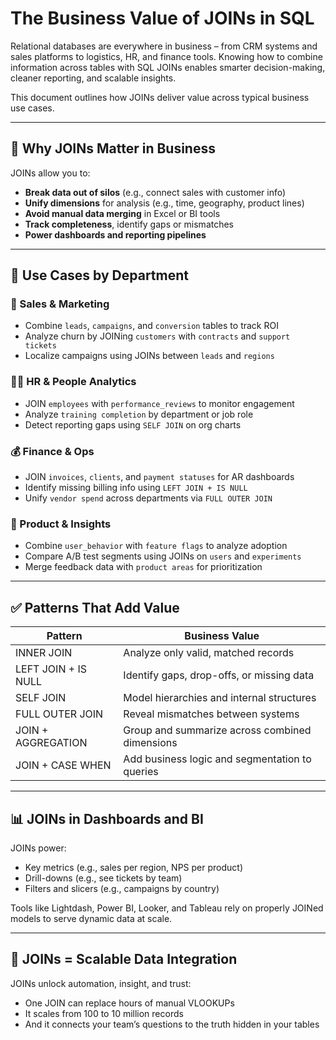 # The Business Value of JOINs in SQL

Relational databases are everywhere in business – from CRM systems and sales platforms to logistics, HR, and finance tools. Knowing how to combine information across tables with SQL JOINs enables smarter decision-making, cleaner reporting, and scalable insights.

This document outlines how JOINs deliver value across typical business use cases.

---

## 🧭 Why JOINs Matter in Business

JOINs allow you to:

* **Break data out of silos** (e.g., connect sales with customer info)
* **Unify dimensions** for analysis (e.g., time, geography, product lines)
* **Avoid manual data merging** in Excel or BI tools
* **Track completeness**, identify gaps or mismatches
* **Power dashboards and reporting pipelines**

---

## 💼 Use Cases by Department

### 🛒 Sales & Marketing

* Combine `leads`, `campaigns`, and `conversion` tables to track ROI
* Analyze churn by JOINing `customers` with `contracts` and `support tickets`
* Localize campaigns using JOINs between `leads` and `regions`

### 👩‍💼 HR & People Analytics

* JOIN `employees` with `performance_reviews` to monitor engagement
* Analyze `training completion` by department or job role
* Detect reporting gaps using `SELF JOIN` on org charts

### 💰 Finance & Ops

* JOIN `invoices`, `clients`, and `payment statuses` for AR dashboards
* Identify missing billing info using `LEFT JOIN + IS NULL`
* Unify `vendor spend` across departments via `FULL OUTER JOIN`

### 🧠 Product & Insights

* Combine `user_behavior` with `feature flags` to analyze adoption
* Compare A/B test segments using JOINs on `users` and `experiments`
* Merge feedback data with `product areas` for prioritization

---

## ✅ Patterns That Add Value

| Pattern             | Business Value                                 |
| ------------------- | ---------------------------------------------- |
| INNER JOIN          | Analyze only valid, matched records            |
| LEFT JOIN + IS NULL | Identify gaps, drop-offs, or missing data      |
| SELF JOIN           | Model hierarchies and internal structures      |
| FULL OUTER JOIN     | Reveal mismatches between systems              |
| JOIN + AGGREGATION  | Group and summarize across combined dimensions |
| JOIN + CASE WHEN    | Add business logic and segmentation to queries |

---

## 📊 JOINs in Dashboards and BI

JOINs power:

* Key metrics (e.g., sales per region, NPS per product)
* Drill-downs (e.g., see tickets by team)
* Filters and slicers (e.g., campaigns by country)

Tools like Lightdash, Power BI, Looker, and Tableau rely on properly JOINed models to serve dynamic data at scale.

---

## 🔁 JOINs = Scalable Data Integration

JOINs unlock automation, insight, and trust:

* One JOIN can replace hours of manual VLOOKUPs
* It scales from 100 to 10 million records
* And it connects your team’s questions to the truth hidden in your tables
